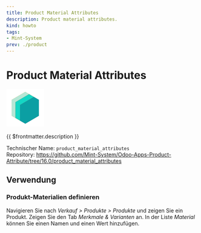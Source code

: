 ```yaml
---
title: Product Material Attributes
description: Product material attributes.
kind: howto
tags:
- Mint-System
prev: ./product
---
```

# Product Material Attributes
![icon_oms_box](attachments/icons_odoo_mint_system.png)

{{ $frontmatter.description }}

Technischer Name: `product_material_attributes`\
Repository: <https://github.com/Mint-System/Odoo-Apps-Product-Attribute/tree/16.0/product_material_attributes>

## Verwendung

### Produkt-Materialien definieren

Navigieren Sie nach *Verkauf > Produkte > Produkte* und zeigen Sie ein Produkt. Zeigen Sie den Tab *Merkmale & Varianten* an. In der Liste *Material* können Sie einen Namen und einen Wert hinzufügen.
